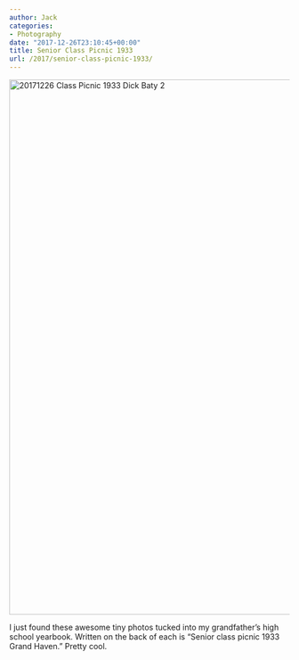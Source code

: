 ```yaml
---
author: Jack
categories:
- Photography
date: "2017-12-26T23:10:45+00:00"
title: Senior Class Picnic 1933
url: /2017/senior-class-picnic-1933/
---
```

<img src="/img/2017/12/20171226_Class-Picnic-1933-Dick-Baty-2.jpg" alt="20171226 Class Picnic 1933 Dick Baty 2" title="20171226_Class Picnic 1933 Dick Baty-2.jpg" border="0" width="1200" height="960" />

I just found these awesome tiny photos tucked into my grandfather&#8217;s high school yearbook. Written on the back of each is &#8220;Senior class picnic 1933 Grand Haven.&#8221; Pretty cool.